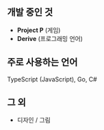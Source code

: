 ## 개발 중인 것

- **Project P** (게임)
- **Derive** (프로그래밍 언어)

## 주로 사용하는 언어
TypeScript (JavaScript), Go, C# 

## 그 외
- 디자인 / 그림

